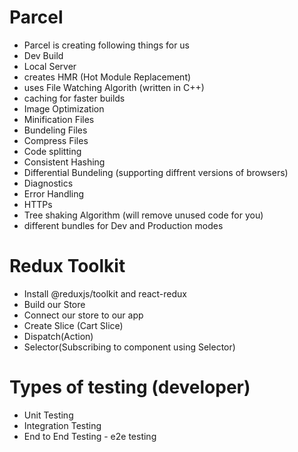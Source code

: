 # Parcel

- Parcel is creating following things for us
- Dev Build
- Local Server
- creates HMR (Hot Module Replacement)
- uses File Watching Algorith (written in C++)
- caching for faster builds
- Image Optimization
- Minification Files
- Bundeling Files
- Compress Files
- Code splitting
- Consistent Hashing
- Differential Bundeling (supporting diffrent versions of browsers)
- Diagnostics
- Error Handling
- HTTPs
- Tree shaking Algorithm (will remove unused code for you)
- different bundles for Dev and Production modes

# Redux Toolkit

- Install @reduxjs/toolkit and react-redux
- Build our Store
- Connect our store to our app
- Create Slice (Cart Slice)
- Dispatch(Action)
- Selector(Subscribing to component using Selector)

# Types of testing (developer)

- Unit Testing
- Integration Testing
- End to End Testing - e2e testing
